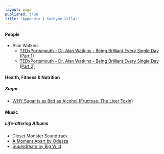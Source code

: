 ```yaml
---
layout: page
published: true
title: "Appendix | Sathyam Vellal"
---
```


#### People

- Alan Watkins
    - [TEDxPortsmouth - Dr. Alan Watkins - Being Brilliant Every Single Day (Part 1)](https://www.youtube.com/watch?v=q06YIWCR2Js)
    - [TEDxPortsmouth - Dr. Alan Watkins - Being Brilliant Every Single Day (Part 2)](https://www.youtube.com/watch?v=Q_fFattg8N0)


#### Health, Fitness & Nutrition

##### Sugar
- [WHY Sugar is as Bad as Alcohol (Fructose, The Liver Toxin)](https://www.youtube.com/watch?v=f_4Q9Iv7_Ao)


#### Music

##### Life-altering Albums
- Closet Monster Soundtrack
- [A Moment Apart by Odesza](https://song.link/album/s/3VzsvmhnUb9OZ59bq2aoNZ)
- [Superdream by Big Wild](https://song.link/album/s/7LZAgsQQr0cm61SmUdgKlz)
